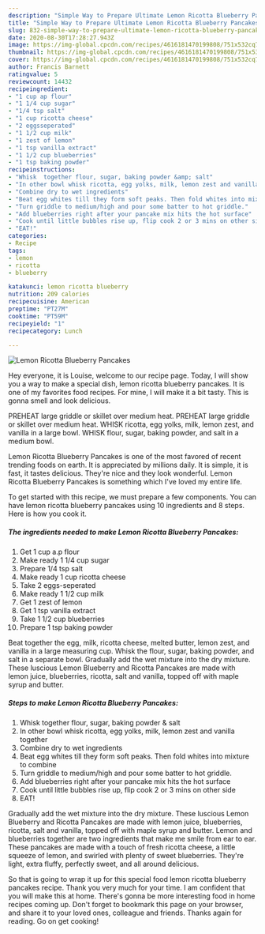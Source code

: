 ```yaml
---
description: "Simple Way to Prepare Ultimate Lemon Ricotta Blueberry Pancakes"
title: "Simple Way to Prepare Ultimate Lemon Ricotta Blueberry Pancakes"
slug: 832-simple-way-to-prepare-ultimate-lemon-ricotta-blueberry-pancakes
date: 2020-08-30T17:28:27.943Z
image: https://img-global.cpcdn.com/recipes/4616181470199808/751x532cq70/lemon-ricotta-blueberry-pancakes-recipe-main-photo.jpg
thumbnail: https://img-global.cpcdn.com/recipes/4616181470199808/751x532cq70/lemon-ricotta-blueberry-pancakes-recipe-main-photo.jpg
cover: https://img-global.cpcdn.com/recipes/4616181470199808/751x532cq70/lemon-ricotta-blueberry-pancakes-recipe-main-photo.jpg
author: Francis Barnett
ratingvalue: 5
reviewcount: 14432
recipeingredient:
- "1 cup ap flour"
- "1 1/4 cup sugar"
- "1/4 tsp salt"
- "1 cup ricotta cheese"
- "2 eggsseperated"
- "1 1/2 cup milk"
- "1 zest of lemon"
- "1 tsp vanilla extract"
- "1 1/2 cup blueberries"
- "1 tsp baking powder"
recipeinstructions:
- "Whisk  together flour, sugar, baking powder &amp; salt"
- "In other bowl whisk ricotta, egg yolks, milk, lemon zest and vanilla together"
- "Combine dry to wet ingredients"
- "Beat egg whites till they form soft peaks. Then fold whites into mixture to combine"
- "Turn griddle to medium/high and pour some batter to hot griddle."
- "Add blueberries right after your pancake mix hits the hot surface"
- "Cook until little bubbles rise up, flip cook 2 or 3 mins on other side"
- "EAT!"
categories:
- Recipe
tags:
- lemon
- ricotta
- blueberry

katakunci: lemon ricotta blueberry 
nutrition: 209 calories
recipecuisine: American
preptime: "PT27M"
cooktime: "PT59M"
recipeyield: "1"
recipecategory: Lunch

---
```



![Lemon Ricotta Blueberry Pancakes](https://img-global.cpcdn.com/recipes/4616181470199808/751x532cq70/lemon-ricotta-blueberry-pancakes-recipe-main-photo.jpg)

Hey everyone, it is Louise, welcome to our recipe page. Today, I will show you a way to make a special dish, lemon ricotta blueberry pancakes. It is one of my favorites food recipes. For mine, I will make it a bit tasty. This is gonna smell and look delicious.

PREHEAT large griddle or skillet over medium heat. PREHEAT large griddle or skillet over medium heat. WHISK ricotta, egg yolks, milk, lemon zest, and vanilla in a large bowl. WHISK flour, sugar, baking powder, and salt in a medium bowl.

Lemon Ricotta Blueberry Pancakes is one of the most favored of recent trending foods on earth. It is appreciated by millions daily. It is simple, it is fast, it tastes delicious. They're nice and they look wonderful. Lemon Ricotta Blueberry Pancakes is something which I've loved my entire life.


To get started with this recipe, we must prepare a few components. You can have lemon ricotta blueberry pancakes using 10 ingredients and 8 steps. Here is how you cook it.

<!--inarticleads1-->

##### The ingredients needed to make Lemon Ricotta Blueberry Pancakes:

1. Get 1 cup a.p flour
1. Make ready 1 1/4 cup sugar
1. Prepare 1/4 tsp salt
1. Make ready 1 cup ricotta cheese
1. Take 2 eggs-seperated
1. Make ready 1 1/2 cup milk
1. Get 1 zest of lemon
1. Get 1 tsp vanilla extract
1. Take 1 1/2 cup blueberries
1. Prepare 1 tsp baking powder


Beat together the egg, milk, ricotta cheese, melted butter, lemon zest, and vanilla in a large measuring cup. Whisk the flour, sugar, baking powder, and salt in a separate bowl. Gradually add the wet mixture into the dry mixture. These luscious Lemon Blueberry and Ricotta Pancakes are made with lemon juice, blueberries, ricotta, salt and vanilla, topped off with maple syrup and butter. 

<!--inarticleads2-->

##### Steps to make Lemon Ricotta Blueberry Pancakes:

1. Whisk  together flour, sugar, baking powder &amp; salt
1. In other bowl whisk ricotta, egg yolks, milk, lemon zest and vanilla together
1. Combine dry to wet ingredients
1. Beat egg whites till they form soft peaks. Then fold whites into mixture to combine
1. Turn griddle to medium/high and pour some batter to hot griddle.
1. Add blueberries right after your pancake mix hits the hot surface
1. Cook until little bubbles rise up, flip cook 2 or 3 mins on other side
1. EAT!


Gradually add the wet mixture into the dry mixture. These luscious Lemon Blueberry and Ricotta Pancakes are made with lemon juice, blueberries, ricotta, salt and vanilla, topped off with maple syrup and butter. Lemon and blueberries together are two ingredients that make me smile from ear to ear. These pancakes are made with a touch of fresh ricotta cheese, a little squeeze of lemon, and swirled with plenty of sweet blueberries. They&#39;re light, extra fluffy, perfectly sweet, and all around delicious. 

So that is going to wrap it up for this special food lemon ricotta blueberry pancakes recipe. Thank you very much for your time. I am confident that you will make this at home. There's gonna be more interesting food in home recipes coming up. Don't forget to bookmark this page on your browser, and share it to your loved ones, colleague and friends. Thanks again for reading. Go on get cooking!

